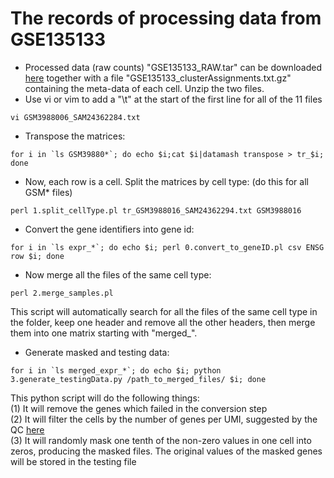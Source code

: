 # The records of processing data from GSE135133
- Processed data (raw counts) "GSE135133_RAW.tar" can be downloaded [here](https://www.ncbi.nlm.nih.gov/geo/query/acc.cgi?acc=GSE135133) together with a file "GSE135133_clusterAssignments.txt.gz" containing the meta-data of each cell. Unzip the two files. 
- Use vi or vim to add a "\t" at the start of the first line for all of the 11 files</br>
```
vi GSM3988006_SAM24362284.txt
```
- Transpose the matrices:</br>
```
for i in `ls GSM39880*`; do echo $i;cat $i|datamash transpose > tr_$i; done
```
- Now, each row is a cell. Split the matrices by cell type: (do this for all GSM* files)
```
perl 1.split_cellType.pl tr_GSM3988016_SAM24362294.txt GSM3988016
```
- Convert the gene identifiers into gene id:
```
for i in `ls expr_*`; do echo $i; perl 0.convert_to_geneID.pl csv ENSG row $i; done
```
- Now merge all the files of the same cell type:
```
perl 2.merge_samples.pl
```
This script will automatically search for all the files of the same cell type in the folder, keep one header and remove all the other headers, then merge them into one matrix starting with "merged_".
- Generate masked and testing data:
```
for i in `ls merged_expr_*`; do echo $i; python 3.generate_testingData.py /path_to_merged_files/ $i; done
```
This python script will do the following things:</br>
(1) It will remove the genes which failed in the conversion step</br>
(2) It will filter the cells by the number of genes per UMI, suggested by the QC [here](https://bookdown.org/ytliu13207/SingleCellMultiOmicsDataAnalysis/seurat-qc-cell-level-filtering.html)</br>
(3) It will randomly mask one tenth of the non-zero values in one cell into zeros, producing the masked files. The original values of the masked genes will be stored in the testing file
